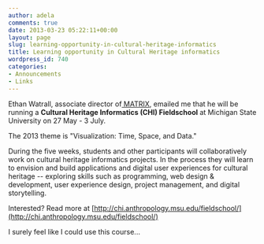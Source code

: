 ```yaml
---
author: adela
comments: true
date: 2013-03-23 05:22:11+00:00
layout: page
slug: learning-opportunity-in-cultural-heritage-informatics
title: Learning opportunity in Cultural Heritage informatics
wordpress_id: 740
categories:
- Announcements
- Links
---
```


Ethan Watrall, associate director of[ MATRIX](http://www2.matrix.msu.edu/), emailed me that he will be running a **Cultural Heritage Informatics (CHI) Fieldschool** at Michigan State University on 27 May - 3 July.

The 2013 theme is "Visualization: Time, Space, and Data."

During the five weeks, students and other participants will collaboratively work on cultural heritage informatics projects. In the process they will learn to envision and build applications and digital user experiences for cultural heritage -- exploring skills such as programming, web design & development, user experience design, project management, and digital storytelling.

Interested? Read more at [http://chi.anthropology.msu.edu/fieldschool/](http://chi.anthropology.msu.edu/fieldschool/)

I surely feel like I could use this course...
